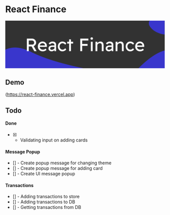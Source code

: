 # React Finance
![Banner](https://github.com/whicencer/react-finance/blob/master/screens/react-finance.svg)

## Demo
(https://react-finance.vercel.app)

## Todo
#### Done
- [x] - Validating input on adding cards  

#### Message Popup
- [] - Create popup message for changing theme  
- [] - Create popup message for adding card  
- [] - Create UI message popup  

#### Transactions
- [] - Adding transactions to store
- [] - Adding transactions to DB
- [] - Getting transactions from DB

